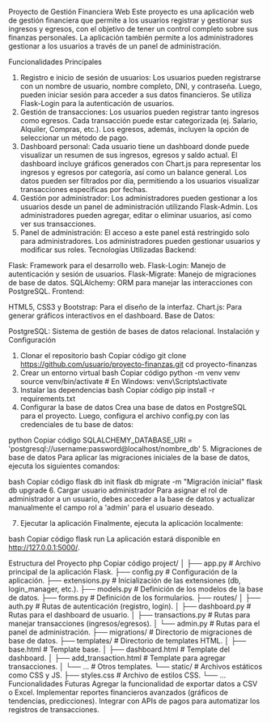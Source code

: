 Proyecto de Gestión Financiera Web
Este proyecto es una aplicación web de gestión financiera que permite a los usuarios registrar y gestionar sus ingresos y egresos, con el objetivo de tener un control completo sobre sus finanzas personales. La aplicación también permite a los administradores gestionar a los usuarios a través de un panel de administración.

Funcionalidades Principales
1. Registro e inicio de sesión de usuarios:
Los usuarios pueden registrarse con un nombre de usuario, nombre completo, DNI, y contraseña.
Luego, pueden iniciar sesión para acceder a sus datos financieros.
Se utiliza Flask-Login para la autenticación de usuarios.
2. Gestión de transacciones:
Los usuarios pueden registrar tanto ingresos como egresos.
Cada transacción puede estar categorizada (ej. Salario, Alquiler, Compras, etc.).
Los egresos, además, incluyen la opción de seleccionar un método de pago.
3. Dashboard personal:
Cada usuario tiene un dashboard donde puede visualizar un resumen de sus ingresos, egresos y saldo actual.
El dashboard incluye gráficos generados con Chart.js para representar los ingresos y egresos por categoría, así como un balance general.
Los datos pueden ser filtrados por día, permitiendo a los usuarios visualizar transacciones específicas por fechas.
4. Gestión por administrador:
Los administradores pueden gestionar a los usuarios desde un panel de administración utilizando Flask-Admin.
Los administradores pueden agregar, editar o eliminar usuarios, así como ver sus transacciones.
5. Panel de administración:
El acceso a este panel está restringido solo para administradores.
Los administradores pueden gestionar usuarios y modificar sus roles.
Tecnologías Utilizadas
Backend:

Flask: Framework para el desarrollo web.
Flask-Login: Manejo de autenticación y sesión de usuarios.
Flask-Migrate: Manejo de migraciones de base de datos.
SQLAlchemy: ORM para manejar las interacciones con PostgreSQL.
Frontend:

HTML5, CSS3 y Bootstrap: Para el diseño de la interfaz.
Chart.js: Para generar gráficos interactivos en el dashboard.
Base de Datos:

PostgreSQL: Sistema de gestión de bases de datos relacional.
Instalación y Configuración
1. Clonar el repositorio
bash
Copiar código
git clone https://github.com/usuario/proyecto-finanzas.git
cd proyecto-finanzas
2. Crear un entorno virtual
bash
Copiar código
python -m venv venv
source venv/bin/activate  # En Windows: venv\Scripts\activate
3. Instalar las dependencias
bash
Copiar código
pip install -r requirements.txt
4. Configurar la base de datos
Crea una base de datos en PostgreSQL para el proyecto. Luego, configura el archivo config.py con las credenciales de tu base de datos:

python
Copiar código
SQLALCHEMY_DATABASE_URI = 'postgresql://username:password@localhost/nombre_db'
5. Migraciones de base de datos
Para aplicar las migraciones iniciales de la base de datos, ejecuta los siguientes comandos:

bash
Copiar código
flask db init
flask db migrate -m "Migración inicial"
flask db upgrade
6. Cargar usuario administrador
Para asignar el rol de administrador a un usuario, debes acceder a la base de datos y actualizar manualmente el campo rol a 'admin' para el usuario deseado.

7. Ejecutar la aplicación
Finalmente, ejecuta la aplicación localmente:

bash
Copiar código
flask run
La aplicación estará disponible en http://127.0.0.1:5000/.

Estructura del Proyecto
php
Copiar código
project/
│
├── app.py               # Archivo principal de la aplicación Flask.
├── config.py            # Configuración de la aplicación.
├── extensions.py        # Inicialización de las extensiones (db, login_manager, etc.).
├── models.py            # Definición de los modelos de la base de datos.
├── forms.py             # Definición de los formularios.
├── routes/
│   ├── auth.py          # Rutas de autenticación (registro, login).
│   ├── dashboard.py     # Rutas para el dashboard de usuario.
│   ├── transactions.py  # Rutas para manejar transacciones (ingresos/egresos).
│   └── admin.py         # Rutas para el panel de administración.
├── migrations/          # Directorio de migraciones de base de datos.
├── templates/           # Directorio de templates HTML.
│   ├── base.html        # Template base.
│   ├── dashboard.html   # Template del dashboard.
│   ├── add_transaction.html  # Template para agregar transacciones.
│   └── ...              # Otros templates.
└── static/              # Archivos estáticos como CSS y JS.
    ├── styles.css       # Archivo de estilos CSS.
    └── ...
Funcionalidades Futuras
Agregar la funcionalidad de exportar datos a CSV o Excel.
Implementar reportes financieros avanzados (gráficos de tendencias, predicciones).
Integrar con APIs de pagos para automatizar los registros de transacciones.
